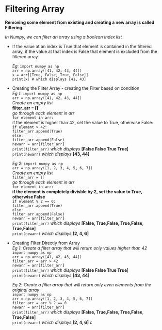 # Filtering Array

**Removing some element from existing and creating a new array is called Filtering.** <br />

*In Numpy, we can filter an array using a boolean index list* <br />

* If the value at an index is True that element is contained in the filtered array, if the value at that index is False that element is excluded from the filtered array. <br />

	*Eg*:	```import numpy as np``` <br />
			```arr = np.array([41, 42, 43, 44])``` <br />
			```x = arr[[True, False, True, False]]``` <br />
			```print(x) # which displays [41, 43]```

* Creating the Filter Array - creating the Filter based on condition <br />
	*Eg 1*:	```import numpy as np``` <br />
			```arr = np.array([41, 42, 43, 44])``` <br />
				*Create an empty list* <br />
					**filter_arr = []** <br />
				*go through each element in arr* <br />
				```for element in arr:``` <br />
				if the element is higher than 42, set the value to True, otherwise False: <br />
					```if element > 42:``` <br />
							```filter_arr.append(True)``` <br />
					```else:``` <br />
							```filter_arr.append(False)``` <br />
				```newarr = arr[filter_arr]``` <br />
				```print(filter_arr)``` *which displays* **[False False True True]** <br />
				```print(newarr)``` *which displays* **[43, 44]**

	*Eg 2*:		```import numpy as np``` <br />
				```arr = np.array([1, 2, 3, 4, 5, 6, 7])``` <br />
				*Create an empty list* <br />
				```filter_arr = []``` <br />
				*go through each element in arr* <br />
				```for element in arr:``` <br />
				**if the element is completely divisble by 2, set the value to True, otherwise False** <br />
				```if element % 2 == 0:``` <br />
					```filter_arr.append(True)``` <br />
				```else:``` <br />
					```filter_arr.append(False)``` <br />
				```newarr = arr[filter_arr]``` <br />
				```print(filter_arr)``` *which displays* **[False, True,False, True,False, True,False]** <br />
				```print(newarr)``` *which displays* **[2, 4, 6]**

* Creating Filter Directly from Array <br />
	*Eg 1*:		*Create a filter array that will return only values higher than 42* <br />
				```import numpy as np``` <br />
				```arr = np.array([41, 42, 43, 44])``` <br />
				```filter_arr = arr > 42``` <br />
				```newarr = arr[filter_arr]``` <br />
				```print(filter_arr)``` *which displays* **[False False True True]** <br />
				```print(newarr)``` *which displays* **[43, 44]**

	*Eg 2*:		*Create a filter array that will return only even elements from the original array* <br />
				```import numpy as np``` <br />
				```arr = np.array([1, 2, 3, 4, 5, 6, 7])``` <br />
				```filter_arr = arr % 2 == 0``` <br />
				```newarr = arr[filter_arr]``` <br />
				```print(filter_arr)``` *which displays* **[False, True,False, True,False, True,False]** <br />
				```print(newarr)``` *which displays* **[2, 4, 6]**
c